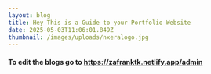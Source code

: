 ```yaml
---
layout: blog
title: Hey This is a Guide to your Portfolio Website
date: 2025-05-03T11:06:01.849Z
thumbnail: /images/uploads/nxeralogo.jpg
---
```

#### T﻿o edit the blogs go to https://zafranktk.netlify.app/admin